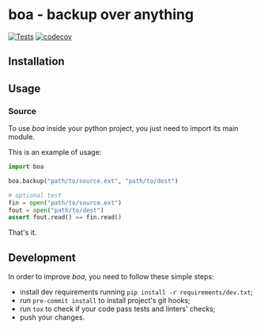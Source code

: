 # boa - backup over anything
[![Tests](https://github.com/Kitesoft-dev/boa/actions/workflows/tests.yml/badge.svg)](https://github.com/Kitesoft-dev/boa/actions/workflows/tests.yml)
[![codecov](https://codecov.io/gh/Kitesoft-dev/boa/branch/main/graph/badge.svg?token=F00J7GP6GQ)](https://codecov.io/gh/Kitesoft-dev/boa)

## Installation

## Usage
### Source
To use *boa* inside your python project, you just need to import its main module.

This is an example of usage:
```python
import boa

boa.backup("path/to/source.ext", "path/to/dest")

# optional test
fin = open("path/to/source.ext")
fout = open("path/to/dest")
assert fout.read() == fin.read()
```
That's it.

## Development
In order to improve *boa*, you need to follow these simple steps:
- install dev requirements running `pip install -r requirements/dev.txt`;
- run `pre-commit install` to install project's git hooks;
- run `tox` to check if your code pass tests and linters' checks;
- push your changes.